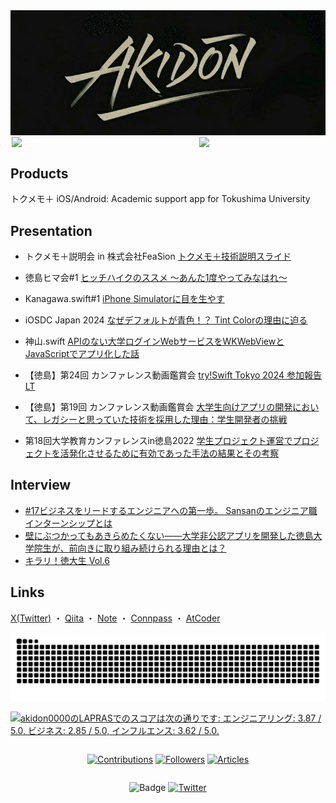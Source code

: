 <div align="center">
<img src="Docs/akidon-logo.png"/>
</div>



<div style="display: flex; justify-content: center; align-items: center;">

<img width="300" src="https://github-readme-stats.vercel.app/api?username=akidon0000&count_private=true&show_icons=true&title_color=81A1C1&text_color=ECEFF4&bg_color=2E3440&icon_color=D8DEE9&border_radius=10">

<img width="200" src="https://github-readme-stats.vercel.app/api/top-langs/?username=akidon0000&langs_count=8&layout=compact&title_color=81A1C1&text_color=ECEFF4&bg_color=2E3440&icon_color=D8DEE9&border_radius=10">

</div>



## Products
トクメモ＋ iOS/Android: Academic support app for Tokushima University



## Presentation
<!--START_SECTION:speakerdeck-->
- トクメモ＋説明会 in 株式会社FeaSion [トクメモ＋技術説明スライド](https://speakerdeck.com/akidon0000/tokumemo-technical-expertise)

- 徳島ヒマ会#1 [ヒッチハイクのススメ 〜あんた1度やってみなはれ〜](https://speakerdeck.com/akidon0000/hitutihaikunosusume-anta1du-yatuteminahare)

- Kanagawa.swift#1 [iPhone Simulatorに目を生やす](https://github.com/akidon0000/Kanagawa_swift_LT)

- iOSDC Japan 2024 [なぜデフォルトが青色！？ Tint Colorの理由に迫る](https://speakerdeck.com/akidon0000/nazedehuorutogaqing-se-tint-colornoli-you-nipo-ru)

- 神山.swift [APIのない大学ログインWebサービスをWKWebViewとJavaScriptでアプリ化した話](https://speakerdeck.com/akidon0000/apinonaida-xue-rokuinwebsahisuwowkwebviewtojavascriptteahurihua-sitahua)

- 【徳島】第24回 カンファレンス動画鑑賞会 [try!Swift Tokyo 2024 参加報告 LT](https://speakerdeck.com/akidon0000/tryswiftcan-jia-lt)

- 【徳島】第19回 カンファレンス動画鑑賞会 [大学生向けアプリの開発において、レガシーと思っていた技術を採用した理由：学生開発者の挑戦](https://speakerdeck.com/akidon0000/da-xue-sheng-xiang-keahurinokai-fa-nioite-rekasitosi-tuteitaji-shu-wocai-yong-sitali-you-xue-sheng-kai-fa-zhe-notiao-zhan)

- 第18回大学教育カンファレンスin徳島2022 [学生プロジェクト運営でプロジェクトを活発化させるために有効であった手法の結果とその考察](https://speakerdeck.com/akidon0000/xue-sheng-puroziekutoyun-ying-depuroziekutowohuo-fa-hua-saserutameniyou-xiao-deatutashou-fa-nojie-guo-tosonokao-cha)

<!--END_SECTION:speakerdeck-->


## Interview
- [#17ビジネスをリードするエンジニアへの第一歩。 Sansanのエンジニア職インターンシップとは](https://note.com/sansan_newgrads/n/nb85012a199e8)
- [壁にぶつかってもあきらめたくない――大学非公認アプリを開発した徳島大学院生が、前向きに取り組み続けられる理由とは？](https://gakumado.mynavi.jp/gmd/articles/76918)
- [キラリ！徳大生 Vol.6](https://www.instagram.com/p/DFokh88Snj2/?img_index=1)


## Links
[X(Twitter)](https://twitter.com/akidon0000) ・ [Qiita](https://qiita.com/akidon0000) ・ [Note](https://note.com/akidon0000/) ・ [Connpass](https://connpass.com/user/akidon0000/) ・ [AtCoder](https://atcoder.jp/users/akidon0000)



<!-- コミットを蛇が食うアニメーション -->
<picture>
  <source media="(prefers-color-scheme: dark)" srcset="https://github.com/akidon0000/akidon0000/blob/output/github-snake-dark.svg" />
  <source media="(prefers-color-scheme: light)" srcset="https://github.com/akidon0000/akidon0000/blob/output/github-snake.svg" />
  <img alt="github-snake" src="https://github.com/akidon0000/akidon0000/blob/output/github-snake.svg" />
</picture>



<!--START_SECTION:lapras-card-->
<p ><a href="https://lapras.com/public/akidon0000" target="_blank" rel="noopener noreferrer"><img alt="akidon0000のLAPRASでのスコアは次の通りです: エンジニアリング: 3.87 / 5.0, ビジネス: 2.85 / 5.0, インフルエンス: 3.62 / 5.0." src="https://lapras-card-generator.vercel.app/api/svg?e=3.87&b=2.85&i=3.62&b1=%23020E27&b2=%230E5593&i1=%23030E21&i2=%231688BF&l=ja" width="400" ></a></p>
<!--END_SECTION:lapras-card-->



<div style="display: flex; justify-content: center; align-items: center;">

[![Contributions](https://badgen.org/img/qiita/akidon0000/contributions?style=for-the-badge)](https://qiita.com/akidon0000) [![Followers](https://badgen.org/img/qiita/akidon0000/followers?style=for-the-badge)](https://qiita.com/akidon0000) [![Articles](https://badgen.org/img/qiita/akidon0000/articles?style=for-the-badge)](https://qiita.com/akidon0000)
</div>
<div style="display: flex; justify-content: center; align-items: center;">

![Badge](https://cp-logo.vercel.app/atcoder/akidon0000) [![Twitter](https://img.shields.io/twitter/follow/akidon0000?style=social)](https://twitter.com/akidon0000 "Twitter")
</div>
